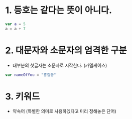 # 1. 등호는 같다는 뜻이 아니다.  
```swift
var a = 5  
a = a + 7  
```

 
# 2. 대문자와 소문자의 엄격한 구분  
 - 대부분의 첫글자는 소문자로 시작한다.  (카멜케이스)
 ```swift
 var nameOfYou = "홍길동"
```

# 3. 키워드
- 약속어 (특별한 의미로 사용하겠다고 미리 정해놓은 단어)

